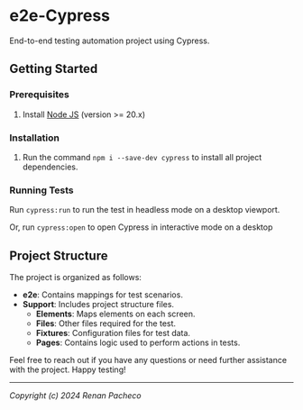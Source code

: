 # e2e-Cypress
End-to-end testing automation project using Cypress.

## Getting Started

### Prerequisites
1. Install [Node JS](https://nodejs.org/) (version >= 20.x)

### Installation
1. Run the command `npm i --save-dev cypress` to install all project dependencies.

### Running Tests

Run `cypress:run` to run the test in headless mode on a desktop viewport.

Or, run `cypress:open` to open Cypress in interactive mode on a desktop


## Project Structure
The project is organized as follows:

- **e2e**: Contains mappings for test scenarios.
- **Support**: Includes project structure files.
  - **Elements**: Maps elements on each screen.
  - **Files**: Other files required for the test.
  - **Fixtures**: Configuration files for test data.
  - **Pages**: Contains logic used to perform actions in tests.

Feel free to reach out if you have any questions or need further assistance with the project. Happy testing!

---

*Copyright (c) 2024 Renan Pacheco*